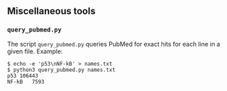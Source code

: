 ## Miscellaneous tools

### `query_pubmed.py`

The script `query_pubmed.py` queries PubMed for exact hits for each
line in a given file. Example:

```
$ echo -e 'p53\nNF-kB' > names.txt
$ python3 query_pubmed.py names.txt 
p53	106443
NF-kB	7593
```
